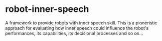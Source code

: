 # robot-inner-speech
A framework to provide robots with inner speech skill. This is a pioneristic approach for evaluating how inner speech could influence the robot's performances, its capabilities, its decisional processes and so on...
